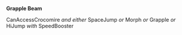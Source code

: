 ﻿**Grapple Beam**

CanAccessCrocomire *and either* SpaceJump *or* Morph *or* Grapple *or* HiJump *with* SpeedBooster
